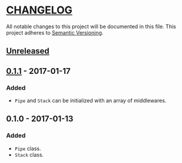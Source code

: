 # [CHANGELOG](http://keepachangelog.com/)
All notable changes to this project will be documented in this file.
This project adheres to [Semantic Versioning](http://semver.org/).

## [Unreleased]

## [0.1.1] - 2017-01-17

### Added
- `Pipe` and `Stack` can be initialized with an array of middlewares.

## 0.1.0 - 2017-01-13

### Added
- `Pipe` class.
- `Stack` class.

[Unreleased]: https://github.com/ajgarlag/psr15-dispatcher/compare/0.1.1...master
[0.1.1]: https://github.com/ajgarlag/psr15-dispatcher/compare/0.1.0...0.1.1
